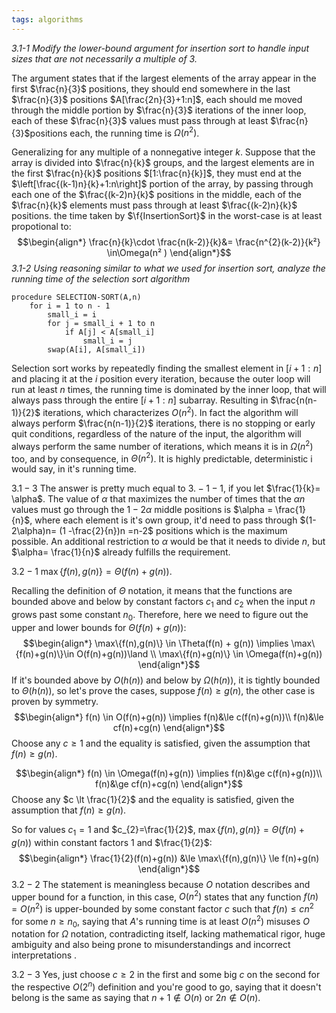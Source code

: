 ```yaml
---
tags: algorithms
---
```


*3.1-1* *Modify the lower-bound argument for insertion sort to handle input sizes that are
not necessarily a multiple of 3.*

The argument states that if the largest elements of the array appear in the first $\frac{n}{3}$ positions, they should end somewhere in the last $\frac{n}{3}$ positions $A[\frac{2n}{3}+1:n]$, each should me moved through the middle portion by $\frac{n}{3}$ iterations of the inner loop, each of these $\frac{n}{3}$ values must pass through at least $\frac{n}{3}$positions each, the running time is $\Omega(n^{2})$.

Generalizing for any multiple of a nonnegative integer $k$. Suppose that the array is divided into $\frac{n}{k}$ groups, and the largest elements are in the first $\frac{n}{k}$ positions $[1:\frac{n}{k}]$, they must end at the $\left[\frac{(k-1)n}{k}+1:n\right]$ portion of the array, by passing through each one of the $\frac{(k-2)n}{k}$ positions in the middle, each of the $\frac{n}{k}$ elements must pass through at least $\frac{(k-2)n}{k}$ positions.  the time taken by $\f{InsertionSort}$ in the worst-case is at least propotional to:
$$\begin{align*}
\frac{n}{k}\cdot \frac{n(k-2)}{k}&= \frac{n^{2}(k-2)}{k²} \in\Omega(n² )
\end{align*}$$
*3.1-2* *Using reasoning similar to what we used for insertion sort, analyze the running
time of the selection sort algorithm*

```
procedure SELECTION-SORT(A,n)
	for i = 1 to n - 1
		small_i = i
		for j = small_i + 1 to n
			if A[j] < A[small_i]
				small_i = j
		swap(A[i], A[small_i])
```

Selection sort works by repeatedly finding the smallest element in $[i+1:n]$ and placing it at the $i$ position every iteration, because the outer loop will run at least $n$ times, the running time is dominated by the inner loop, that will always pass through the entire $[i+1:n]$ subarray. Resulting in $\frac{n(n-1)}{2}$ iterations, which characterizes $O(n^{2})$. In fact the algorithm will always perform $\frac{n(n-1)}{2}$ iterations, there is no stopping or early quit conditions, regardless of the nature of the input, the algorithm will always perform the same number of iterations, which means it is in $\Omega(n^{2})$ too, and by consequence, in $\Theta(n^{2})$. It is highly predictable, deterministic i would say, in it's running time.

$3.1-3$ 
The answer is pretty much equal to $3.-1-1$, if you let $\frac{1}{k}= \alpha$. The value of $\alpha$ that maximizes the number of times that the $\alpha n$ values must go through the $1-2\alpha$ middle positions is $\alpha = \frac{1}{n}$, where each element is it's own group, it'd need to pass through $(1-2\alpha)n= (1 -\frac{2}{n})n =n-2$ positions which is the maximum possible. An additional restriction to $\alpha$ would be that it needs to divide $n$, but $\alpha= \frac{1}{n}$ already fulfills the requirement.  

$3.2-1$ $\max\{f(n),g(n)\}=\Theta(f(n)+g(n))$.

Recalling the definition of $\Theta$ notation, it means that the functions are bounded above and below by constant factors $c_{1}$ and $c_{2}$ when the input $n$ grows past some constant $n_{0}$. Therefore, here we need to figure out the upper and lower bounds for $\Theta(f(n) + g(n))$:
$$\begin{align*}
\max\{f(n),g(n)\} \in \Theta(f(n) + g(n)) \implies \max\{f(n)+g(n)\}\in O(f(n)+g(n))\land \\ \max\{f(n)+g(n)\} \in \Omega(f(n)+g(n))
\end{align*}$$
If it's bounded above by $O(h(n))$ and below by $\Omega(h(n))$, it is tightly bounded to $\Theta(h(n))$, so let's prove the cases, suppose $f(n)\ge g(n)$, the other case is proven by symmetry.
$$\begin{align*}
f(n) \in O(f(n)+g(n))
\implies f(n)&\le c(f(n)+g(n))\\
f(n)&\le cf(n)+cg(n)
\end{align*}$$
Choose any $c \ge 1$ and the equality is satisfied, given the assumption that $f(n)\ge g(n)$.

$$\begin{align*}
f(n) \in \Omega(f(n)+g(n))
\implies f(n)&\ge c(f(n)+g(n))\\
f(n)&\ge cf(n)+cg(n)
\end{align*}$$
Choose any $c \lt \frac{1}{2}$ and the equality is satisfied, given the assumption that $f(n)\ge g(n)$.

So for values $c_{1}=1$ and $c_{2}=\frac{1}{2}$, $\max\{f(n), g(n)\}=\Theta(f(n) + g(n))$ within constant factors $1$ and $\frac{1}{2}$:
$$\begin{align*}
\frac{1}{2}(f(n)+g(n)) &\le \max\{f(n),g(n)\} \le f(n)+g(n)  
\end{align*}$$
$3.2-2$ The statement is meaningless because $O$ notation describes and upper bound for a function, in this case, $O(n^{2})$ states that any function $f(n) = O(n^{2})$ is upper-bounded by some constant factor $c$ such that $f(n) \le c n^{2}$ for some $n \ge n_{0}$, saying that $A$'s running time is at least $O(n^{2})$ misuses $O$ notation for $\Omega$ notation, contradicting itself, lacking mathematical rigor, huge ambiguity and also being prone to misunderstandings and incorrect interpretations .

$3.2-3$ Yes, just choose $c \ge 2$ in the first and some big $c$ on the second for the respective $O(2^{n})$ definition and you're good to go, saying that it doesn't belong is the same as saying that $n+1 \notin O(n)$ or $2n \notin O(n)$.